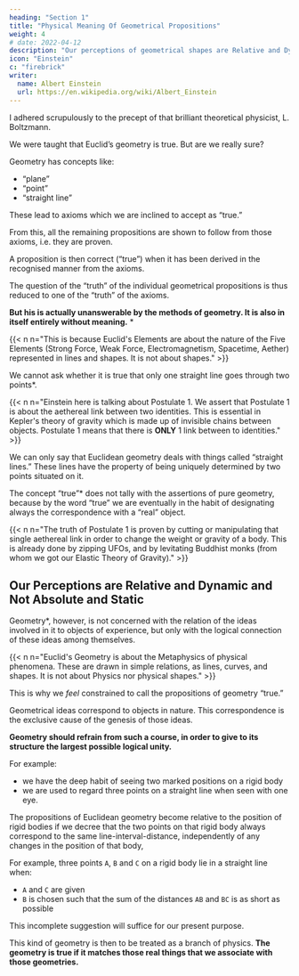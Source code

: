 ```yaml
---
heading: "Section 1"
title: "Physical Meaning Of Geometrical Propositions"
weight: 4
# date: 2022-04-12
description: "Our perceptions of geometrical shapes are Relative and Dynamic and Not Absolute and Static"
icon: "Einstein"
c: "firebrick"
writer:
  name: Albert Einstein
  url: https://en.wikipedia.org/wiki/Albert_Einstein
---
```




I adhered scrupulously to the precept of that brilliant theoretical physicist, L. Boltzmann. 

<!-- Theory of the Specific Heat of Solid Bodies, and the
fundamental idea of the General Theory of Relativity.
During the interval 1909 to 1911 Einstein occupied the post of Professor Extraordinarius at the University of Zurich, afterwards being appointed to the University of Prague, Bohemia, where he remained as Professor Ordinarius until 1912. In the latter year Professor Einstein accepted a similar chair at the Polytechnikum, Zurich, and continued his activities there until 1914, when he received a call to the Prussian Academy of Science, Berlin, as successor to Van’t Hoff.

Professor Einstein is able to devote himself
freely to his studies at the Berlin Academy, and
it was here that he succeeded in completing his
work on the General Theory of Relativity (1915–
17). Professor Einstein also lectures on various
special branches of physics at the University of
Berlin, and, in addition, he is Director of the
Institute * for Physical Research of the Kaiser
Wilhelm Gesellschaft.
Professor Einstein has been twice married.
His first wife, whom he married at Berne in 1903,
was a fellow-student from Serbia. There were
two sons of this marriage, both of whom are liv-
ing in Zurich, the elder being sixteen years of age.
Recently Professor Einstein married a widowed
cousin, with whom he is now living in Berlin.

IN presenting this translation to the English-
reading public, it is hardly necessary for me
to enlarge on the Author’s prefatory remarks,
except to draw attention to those additions to the
book which do not appear in the original.
At my request, Professor Einstein kindly sup-
plied me with a portrait of himself, by one of
Germany’s most celebrated artists. Appendix III,
on “The Experimental Confirmation of the Gen-
eral Theory of Relativity,” has been written
specially for this translation. Apart from these
valuable additions to the book, I have included
a biographical note on the Author, and, at the
end of the book, an Index and a list of English
references to the subject. This list, which is
more suggestive than exhaustive, is intended as
a guide to those readers who wish to pursue the
subject farther.

of the Imperial College, for their kindness in
reading through the manuscript, for helpful
criticism, and for numerous suggestions. I owe
an expression of thanks also to Messrs. Methuen
for their ready counsel and advice, and for the
care they have bestowed on the work during the
course of its publication. -->


We were taught that Euclid’s geometry is true. But are we really sure?

Geometry has concepts like:
- “plane”
- “point”
- “straight line”

These lead to axioms which we are inclined to accept as “true.” 

From this, all the remaining propositions are shown to follow from those axioms, i.e. they are proven. 

A proposition is then correct (“true”) when it has been derived in the recognised manner from the axioms. 

The question of the “truth” of the individual geometrical propositions is thus reduced to one of the “truth” of the axioms. 

**But his is actually unanswerable by the methods of geometry. It is also in itself entirely without meaning.** *


{{< n n="This is because Euclid's Elements are about the nature of the Five Elements (Strong Force, Weak Force, Electromagnetism, Spacetime, Aether) represented in lines and shapes. It is not about shapes." >}}


We cannot ask whether it is true that only one straight line goes through two points*. 

{{< n n="Einstein here is talking about Postulate 1. We assert that Postulate 1 is about the aethereal link between two identities. This is essential in Kepler's theory of gravity which is made up of invisible chains between objects. Postulate 1 means that there is **ONLY** 1 link between to identities." >}}


We can only say that Euclidean geometry deals with things called “straight lines.” These lines have the property of being uniquely determined by two points situated on it.


The concept “true”* does not tally with the assertions of pure geometry, because by the word “true” we are eventually in the habit of designating always the correspondence with a “real” object.

{{< n n="The truth of Postulate 1 is proven by cutting or manipulating that single aethereal link in order to change the weight or  gravity of a body. This is already done by zipping UFOs, and by levitating Buddhist monks (from whom we got our Elastic Theory of Gravity)." >}}



## Our Perceptions are Relative and Dynamic and Not Absolute and Static

Geometry*, however, is not concerned with the relation of the ideas involved in it to objects of experience, but only with the logical connection of these ideas among themselves.

{{< n n="Euclid's Geometry is about the Metaphysics of physical phenomena. These are drawn in simple relations, as lines, curves, and shapes. It is not about Physics nor physical shapes." >}}



This is why we *feel* constrained to call the propositions of geometry “true.” 

Geometrical ideas correspond to objects in nature. This correspondence is the exclusive cause of the genesis of those ideas. 

**Geometry should refrain from such a course, in order to give to its structure the largest possible logical unity.** 

For example:
- we have the deep habit of seeing two marked positions on a rigid body
- we are used to regard three points on a straight line when seen with one eye. 

<!-- If, in pursuance of our habit of thought, we now supplement the propositions of Euclidean geometry by the single proposition that two points on a rigid body  -->
The propositions of Euclidean geometry become relative <!--  then resolve themselves into propositions on the possible relative --> to the position of rigid bodies if we decree that the two points on that rigid body always correspond to the same line-interval-distance, independently of any changes in the position of that body, 

<!-- This means that a natural object is associated also with a straight line.  -->

For example, three points `A`, `B` and `C` on a rigid body lie in a straight line when:
- `A` and `C` are given
- `B` is chosen such that the sum of the distances `AB` and `BC` is as short as possible

This incomplete suggestion will suffice for our present purpose.

This kind of geometry is then to be treated as a branch of physics. **The geometry is true if it matches those real things that we associate with those geometries.** 

<!-- We can now legitimately ask as to the “truth” of geometrical propositions interpreted
in this way, since we are justified in asking whether
these propositions are satisfied for those real things
we have associated with the geometrical ideas.  -->

<!-- In less exact terms we can express this by saying
that by the “truth” of a geometrical proposition
in this sense we understand its validity for a con-
struction with ruler and compasses.

Of course the conviction of the “truth” of geometrical propositions in this sense is founded
exclusively on rather incomplete experience. 

For the present we shall assume the “truth” of the
geometrical propositions, then at a later stage
(in the general theory of relativity) we shall see that this “truth” is limited, and we shall consider the extent of its limitation. -->